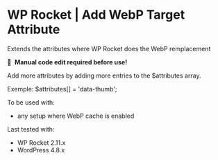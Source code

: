 # WP Rocket | Add WebP Target Attribute

Extends the attributes where WP Rocket does the WebP remplacement

📝&#160;&#160;**Manual code edit required before use!**

Add more attributes by adding more entries to the $attributes array. 

Exemple: $attributes[] = 'data-thumb';

To be used with:
* any setup where WebP cache is enabled

Last tested with:
* WP Rocket 2.11.x
* WordPress 4.8.x

